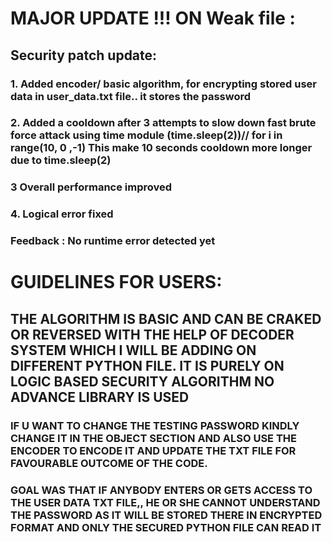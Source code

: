 # MAJOR UPDATE !!! ON Weak file :
## Security patch update:  
### 1. Added encoder/ basic algorithm, for encrypting stored user data in user_data.txt file.. it stores the password
### 2. Added a cooldown after 3 attempts to slow down fast brute force attack using time module  (time.sleep(2))// for i in range(10, 0 ,-1) This make 10 seconds cooldown more longer due to time.sleep(2)
### 3 Overall performance improved
### 4. Logical error fixed 
### Feedback : No runtime error detected yet

# GUIDELINES FOR USERS: 
## THE ALGORITHM IS BASIC AND CAN BE CRAKED OR REVERSED WITH THE HELP OF DECODER SYSTEM WHICH I WILL BE ADDING ON DIFFERENT PYTHON FILE. IT IS PURELY ON LOGIC BASED SECURITY ALGORITHM NO ADVANCE LIBRARY IS USED
### IF U WANT TO CHANGE THE TESTING PASSWORD KINDLY CHANGE IT IN THE OBJECT SECTION AND ALSO USE THE ENCODER TO ENCODE IT AND UPDATE THE TXT FILE FOR FAVOURABLE OUTCOME OF THE CODE.
### GOAL WAS THAT IF ANYBODY ENTERS OR GETS ACCESS TO THE USER DATA TXT FILE,, HE OR SHE CANNOT UNDERSTAND THE PASSWORD AS IT WILL BE STORED THERE IN ENCRYPTED FORMAT AND ONLY THE SECURED PYTHON FILE CAN READ IT
